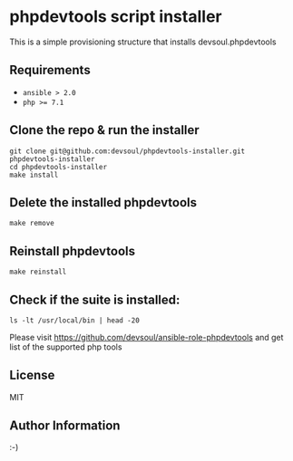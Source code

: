 phpdevtools script installer
===

This is a simple provisioning structure that installs devsoul.phpdevtools

Requirements
---
  - `ansible > 2.0`
  - `php >= 7.1`

Clone the repo & run the installer
---
    git clone git@github.com:devsoul/phpdevtools-installer.git phpdevtools-installer
    cd phpdevtools-installer
    make install

Delete the installed phpdevtools
---
    make remove

Reinstall phpdevtools
---

    make reinstall

Check if the suite is installed:
---
    ls -lt /usr/local/bin | head -20

Please visit https://github.com/devsoul/ansible-role-phpdevtools and get list of the supported php tools

License
---
MIT

Author Information
---

:-)

